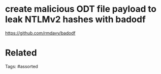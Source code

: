 # create malicious ODT file payload to leak NTLMv2 hashes with badodf
https://github.com/rmdavy/badodf

# Related

Tags:
    #assorted
